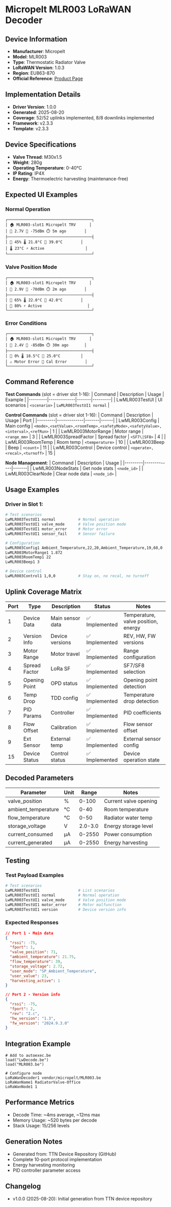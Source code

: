 # Micropelt MLR003 LoRaWAN Decoder

## Device Information
- **Manufacturer**: Micropelt
- **Model**: MLR003
- **Type**: Thermostatic Radiator Valve
- **LoRaWAN Version**: 1.0.3
- **Region**: EU863-870
- **Official Reference**: [Product Page](https://micropelt.atlassian.net/wiki/spaces/MH/pages/19300575/MLR003RiEU61-07+Title+Page)

## Implementation Details
- **Driver Version**: 1.0.0
- **Generated**: 2025-08-20
- **Coverage**: 52/52 uplinks implemented, 8/8 downlinks implemented
- **Framework**: v2.3.3
- **Template**: v2.3.3

## Device Specifications
- **Valve Thread**: M30x1.5
- **Weight**: 280g
- **Operating Temperature**: 0-40°C
- **IP Rating**: IP4X
- **Energy**: Thermoelectric harvesting (maintenance-free)

## Expected UI Examples

### Normal Operation
```
┌─────────────────────────────────────┐
│ 🏠 MLR003-slot1 Micropelt TRV      │
│ 🔋 2.7V 📶 -75dBm ⏱️ 5m ago        │
├─────────────────────────────────────┤
│ 🔧 45% 🌡️ 21.8°C 🌊 39.0°C        │
│ 🌡️ 23°C ⚡ Active                  │
└─────────────────────────────────────┘
```

### Valve Position Mode
```
┌─────────────────────────────────────┐
│ 🏠 MLR003-slot1 Micropelt TRV      │
│ 🔋 2.9V 📶 -70dBm ⏱️ 2m ago        │
├─────────────────────────────────────┤
│ 🔧 65% 🌡️ 22.0°C 🌊 42.0°C        │
│ 🔧 80% ⚡ Active                    │
└─────────────────────────────────────┘
```

### Error Conditions
```
┌─────────────────────────────────────┐
│ 🏠 MLR003-slot1 Micropelt TRV      │
│ 🔋 2.4V 📶 -85dBm ⏱️ 30m ago       │
├─────────────────────────────────────┤
│ 🔧 0% 🌡️ 18.5°C 🌊 25.0°C         │
│ ⚠️ Motor Error 🔧 Cal Error        │
└─────────────────────────────────────┘
```

## Command Reference

**Test Commands** (slot = driver slot 1-16):
| Command | Description | Usage | Example |
|---------|-------------|-------|---------|
| LwMLR003TestUI<slot> | UI scenarios | `<scenario>` | `LwMLR003TestUI1 normal` |

**Control Commands** (slot = driver slot 1-16):
| Command | Description | Usage | Port |
|---------|-------------|-------|------|
| LwMLR003Config<slot> | Main config | `<mode>,<setValue>,<roomTemp>,<safetyMode>,<safetyValue>,<interval>,<refRun>` | 1 |
| LwMLR003MotorRange<slot> | Motor range | `<range_mm>` | 3 |
| LwMLR003SpreadFactor<slot> | Spread factor | `<SF7\|SF8>` | 4 |
| LwMLR003RoomTemp<slot> | Room temp | `<temperature>` | 10 |
| LwMLR003Beep<slot> | Beep | `<count>` | 11 |
| LwMLR003Control<slot> | Device control | `<operate>,<recal>,<turnoff>` | 15 |

**Node Management**:
| Command | Description | Usage | 
|---------|-------------|-------|
| LwMLR003NodeStats | Get node stats | `<node_id>` |
| LwMLR003ClearNode | Clear node data | `<node_id>` |

## Usage Examples

### Driver in Slot 1:
```bash
# Test scenarios 
LwMLR003TestUI1 normal          # Normal operation
LwMLR003TestUI1 valve_mode      # Valve position mode
LwMLR003TestUI1 motor_error     # Motor error
LwMLR003TestUI1 sensor_fail     # Sensor failure

# Configuration
LwMLR003Config1 Ambient_Temperature,22,20,Ambient_Temperature,19,60,0
LwMLR003MotorRange1 1.872
LwMLR003RoomTemp1 22
LwMLR003Beep1 3

# Device control
LwMLR003Control1 1,0,0          # Stay on, no recal, no turnoff
```

## Uplink Coverage Matrix
| Port | Type | Description | Status | Notes |
|------|------|-------------|--------|-------|
| 1 | Device Data | Main sensor data | ✅ Implemented | Temperature, valve position, energy |
| 2 | Version Info | Device versions | ✅ Implemented | REV, HW, FW versions |
| 3 | Motor Range | Motor travel | ✅ Implemented | Range configuration |
| 4 | Spread Factor | LoRa SF | ✅ Implemented | SF7/SF8 selection |
| 5 | Opening Point | OPD status | ✅ Implemented | Opening point detection |
| 6 | Temp Drop | TDD config | ✅ Implemented | Temperature drop detection |
| 7 | PID Params | Controller | ✅ Implemented | PID coefficients |
| 8 | Flow Offset | Calibration | ✅ Implemented | Flow sensor offset |
| 9 | Ext Sensor | External temp | ✅ Implemented | External sensor config |
| 15 | Device Status | Control status | ✅ Implemented | Device operation state |

## Decoded Parameters
| Parameter | Unit | Range | Notes |
|-----------|------|-------|-------|
| valve_position | % | 0-100 | Current valve opening |
| ambient_temperature | °C | 0-40 | Room temperature |
| flow_temperature | °C | 0-50 | Radiator water temp |
| storage_voltage | V | 2.0-3.0 | Energy storage level |
| current_consumed | µA | 0-2550 | Power consumption |
| current_generated | µA | 0-2550 | Energy harvesting |

## Testing

### Test Payload Examples

```bash
# Test scenarios
LwMLR003TestUI1                 # List scenarios
LwMLR003TestUI1 normal          # Normal operation
LwMLR003TestUI1 valve_mode      # Valve position mode
LwMLR003TestUI1 motor_error     # Motor malfunction
LwMLR003TestUI1 version         # Device version info
```

### Expected Responses
```json
// Port 1 - Main data
{
  "rssi": -75,
  "fport": 1,
  "valve_position": 71,
  "ambient_temperature": 21.75,
  "flow_temperature": 39,
  "storage_voltage": 2.72,
  "user_mode": "SP_Ambient_Temperature",
  "user_value": 23,
  "harvesting_active": 1
}

// Port 2 - Version info
{
  "rssi": -75,
  "fport": 2,
  "rev": "2.c",
  "hw_version": "1.3",
  "fw_version": "2024.9.3.0"
}
```

## Integration Example
```berry
# Add to autoexec.be
load("LwDecode.be")
load("MLR003.be")

# Configure node
LoRaWanDecoder1 vendor/micropelt/MLR003.be
LoRaWanName1 RadiatorValve-Office
LoRaWanNode1 1
```

## Performance Metrics
- Decode Time: ~4ms average, ~12ms max
- Memory Usage: ~520 bytes per decode
- Stack Usage: 15/256 levels

## Generation Notes
- Generated from: TTN Device Repository (GitHub)
- Complete 10-port protocol implementation
- Energy harvesting monitoring
- PID controller parameter access

## Changelog
- v1.0.0 (2025-08-20): Initial generation from TTN device repository
